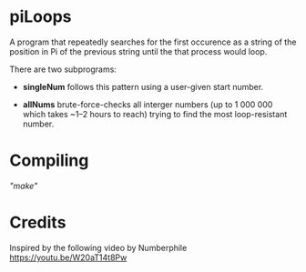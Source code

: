 # piLoops
A program that repeatedly searches for the first occurence as a string of the position in Pi of the previous string until the that process would loop.

There are two subprograms:

- **singleNum** follows this pattern using a user-given start number.

- **allNums** brute-force-checks all interger numbers (up to 1 000 000 which takes ~1–2 hours to reach) trying to find the most loop-resistant number.

# Compiling
*"make"*

# Credits
Inspired by the following video by Numberphile
https://youtu.be/W20aT14t8Pw
